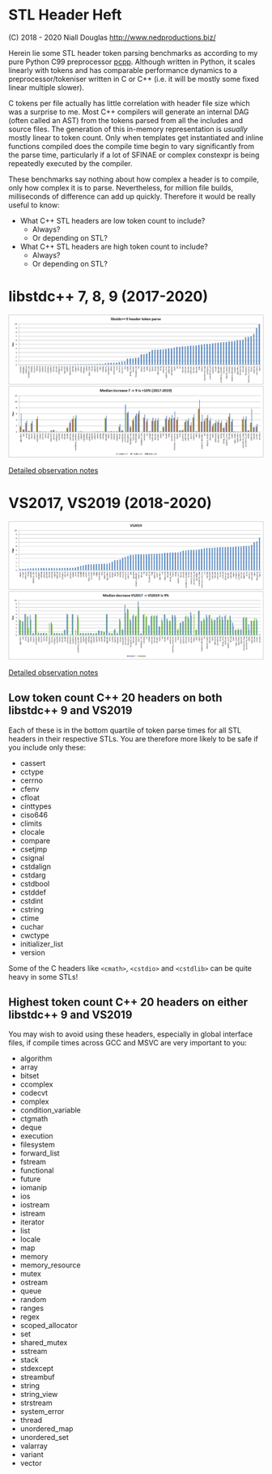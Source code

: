 # STL Header Heft

(C) 2018 - 2020 Niall Douglas http://www.nedproductions.biz/

Herein lie some STL header token parsing benchmarks as according to my pure
Python C99 preprocessor [pcpp](https://github.com/ned14/pcpp). Although
written in Python, it scales linearly with tokens and has comparable
performance dynamics to a preprocessor/tokeniser written in C or C++
(i.e. it will be mostly some fixed linear multiple slower).

C tokens per file actually has little correlation with header file size which
was a surprise to me. Most C++ compilers will generate an internal DAG
(often called an AST) from the tokens parsed from all the includes and
source files. The generation of this in-memory representation is *usually*
mostly linear to token count. Only when templates get instantiated and
inline functions compiled does the compile time begin to vary significantly
from the parse time, particularly if a lot of SFINAE or complex constexpr is being
repeatedly executed by the compiler.

These benchmarks say nothing about how complex a header is to compile,
only how complex it is to parse. Nevertheless, for million file builds,
milliseconds of difference can add up quickly. Therefore it would be
really useful to know:

- What C++ STL headers are low token count to include?
    - Always?
    - Or depending on STL?
- What C++ STL headers are high token count to include?
    - Always?
    - Or depending on STL?

# libstdc++ 7, 8, 9 (2017-2020)
<center>
<img src="https://raw.githubusercontent.com/ned14/stl-header-heft/master/graphs/libstdc++-9.png"/>
<img src="https://raw.githubusercontent.com/ned14/stl-header-heft/master/graphs/libstdc++-history.png"/>
</center>

[Detailed observation notes](Readme.libstdc++.md)

# VS2017, VS2019 (2018-2020)
<center>
<img src="https://raw.githubusercontent.com/ned14/stl-header-heft/master/graphs/msvs-2019.png"/>
<img src="https://raw.githubusercontent.com/ned14/stl-header-heft/master/graphs/msvs-history.png"/>
</center>

[Detailed observation notes](Readme.msvs.md)

## Low token count C++ 20 headers on both libstdc++ 9 and VS2019

Each of these is in the bottom quartile of token parse times for all STL headers
in their respective STLs. You are therefore more likely to be safe if you include
only these:

- cassert
- cctype
- cerrno
- cfenv
- cfloat
- cinttypes
- ciso646
- climits
- clocale
- compare
- csetjmp
- csignal
- cstdalign
- cstdarg
- cstdbool
- cstddef
- cstdint
- cstring
- ctime
- cuchar
- cwctype
- initializer_list
- version

Some of the C headers like `<cmath>`, `<cstdio>` and `<cstdlib>` can be quite heavy in some STLs!

## Highest token count C++ 20 headers on either libstdc++ 9 and VS2019

You may wish to avoid using these headers, especially in global interface
files, if compile times across GCC and MSVC are very important to you:

- algorithm
- array
- bitset
- ccomplex
- codecvt
- complex
- condition_variable
- ctgmath
- deque
- execution
- filesystem
- forward_list
- fstream
- functional
- future
- iomanip
- ios
- iostream
- istream
- iterator
- list
- locale
- map
- memory
- memory_resource
- mutex
- ostream
- queue
- random
- ranges
- regex
- scoped_allocator
- set
- shared_mutex
- sstream
- stack
- stdexcept
- streambuf
- string
- string_view
- strstream
- system_error
- thread
- unordered_map
- unordered_set
- valarray
- variant
- vector
